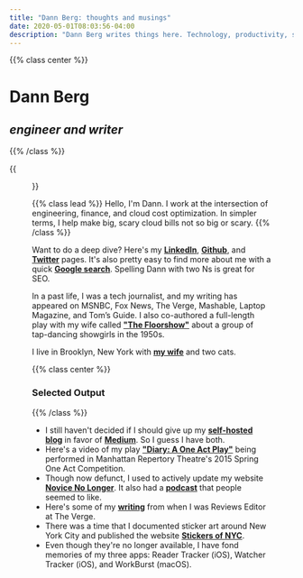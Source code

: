 ```yaml
---
title: "Dann Berg: thoughts and musings"
date: 2020-05-01T08:03:56-04:00
description: "Dann Berg writes things here. Technology, productivity, startups, and more."
---
```


{{% class center %}}
# Dann Berg
## _engineer and writer_
{{% /class %}}

{{<figure src="/images/dannberg.png" class="pull-left" >}}

{{% class lead %}}
Hello, I'm Dann. I work at the intersection of engineering, finance, and cloud cost optimization. In simpler terms, I help make big, scary cloud bills not so big or scary.
{{% /class %}}

Want to do a deep dive? Here's my **[LinkedIn](https://www.linkedin.com/in/dannberg/)**, **[Github](https://github.com/dannberg)**, and **[Twitter](https://twitter.com/dannberg)** pages. It's also pretty easy to find more about me with a quick **[Google search](https://www.google.com/search?q=dann+berg)**. Spelling Dann with two Ns is great for SEO.

In a past life, I was a tech journalist, and my writing has appeared on MSNBC, Fox News, The Verge, Mashable, Laptop Magazine, and Tom’s Guide. I also co-authored a full-length play with my wife called **["The Floorshow"](http://combustioncollective.org/the-floorshow/)** about a group of tap-dancing showgirls in the 1950s.

I live in Brooklyn, New York with **[my wife](http://asuleen.com)** and two cats.

{{% class center %}}
### Selected Output
{{% /class %}}

- I still haven't decided if I should give up my **[self-hosted blog](http://iamdann.com)** in favor of **[Medium](https://medium.com/@dannberg)**. So I guess I have both.
- Here's a video of my play **["Diary: A One Act Play"](https://vimeo.com/123011482)** being performed in Manhattan Repertory Theatre's 2015 Spring One Act Competition.
- Though now defunct, I used to actively update my website **[Novice No Longer](http://novicenolonger.com)**. It also had a **[podcast](https://itunes.apple.com/us/podcast/novice-no-longer-podcast-escape-novice-dom-build-life/id791188761?mt=2)** that people seemed to like.
- Here's some of my **[writing](https://www.theverge.com/users/DannBerg/posts)** from when I was Reviews Editor at The Verge.
- There was a time that I documented sticker art around New York City and published the website **[Stickers of NYC](http://www.stickersofnyc.com/)**.
- Even though they're no longer available, I have fond memories of my three apps: Reader Tracker (iOS), Watcher Tracker (iOS), and WorkBurst (macOS).
